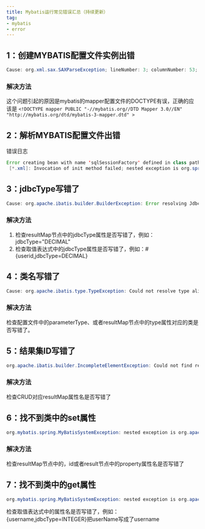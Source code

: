 ```yaml
---
title: Mybatis运行常见错误汇总（持续更新）
tag: 
- mybatis
- error
---
```

## 1：创建MYBATIS配置文件实例出错
```java
Cause: org.xml.sax.SAXParseException; lineNumber: 3; columnNumber: 53; 文档根元素 "mapper" 必须匹配 DOCTYPE 根 "con"。
```
### 解决方法  
这个问题引起的原因是mybatis的mapper配置文件的DOCTYPE有误，正确的应该是  `<!DOCTYPE mapper PUBLIC "-//mybatis.org//DTD Mapper 3.0//EN" "http://mybatis.org/dtd/mybatis-3-mapper.dtd" >`

## 2：解析MYBATIS配置文件出错

错误日志
```java
Error creating bean with name 'sqlSessionFactory' defined in class path resource
 [*.xml]: Invocation of init method failed; nested exception is org.springframework.core.NestedIOException: Failed to parse mapping resource: 'file [*.xml]'; nested exception is org.apache.ibatis.builder.BuilderException: Error parsing Mapper XML.
 ```


## 3：jdbcType写错了
 ```java
 Cause: org.apache.ibatis.builder.BuilderException: Error resolving JdbcType. Cause: java.lang.IllegalArgumentException: No enum constant org.apache.ibatis.type.JdbcType.xxxxx
 ```
### 解决方法
1. 检查resultMap节点中的jdbcType属性是否写错了，例如：jdbcType="DECIMAL"
2. 检查取值表达式中的jdbcType属性是否写错了，例如：#{userid,jdbcType=DECIMAL}

## 4：类名写错了
```java
Cause: org.apache.ibatis.type.TypeException: Could not resolve type alias 'com.xxxx'.  Cause: java.lang.ClassNotFoundException: Cannot find class: com.xxxx
```
### 解决方法
检查配置文件中的parameterType、或者resultMap节点中的type属性对应的类是否写错了。

## 5：结果集ID写错了
```java
org.apache.ibatis.builder.IncompleteElementException: Could not find result map com.seecen.news.dao.UserMapper.BaseResultMap2
```
### 解决方法
检查CRUD对应resultMap属性名是否写错了

## 6：找不到类中的set属性
```java
org.mybatis.spring.MyBatisSystemException: nested exception is org.apache.ibatis.reflection.ReflectionException: Could not set property 'userName' of 'class cn.geek5.Xxxx' with value '25' Cause: org.apache.ibatis.reflection.ReflectionException: There is no setter for property named 'userName' in 'class cn.geek5.Xxxx'
```
### 解决方法
检查resultMap节点中的，id或者result节点中的property属性名是否写错了

## 7：找不到类中的get属性
```java
org.mybatis.spring.MyBatisSystemException: nested exception is org.apache.ibatis.reflection.ReflectionException: There is no getter for property named 'userName' in 'class cn.geek5.Xxxx'
```
检查取值表达式中的属性名是否写错了，例如：{username,jdbcType=INTEGER}把userName写成了username